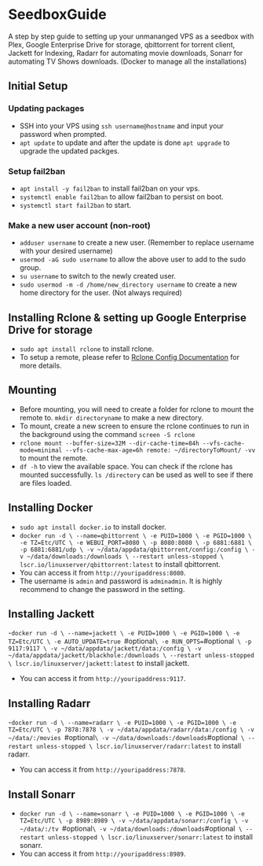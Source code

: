 # SeedboxGuide
A step by step guide to setting up your unmananged VPS as a seedbox with Plex, Google Enterprise Drive for storage, qbittorrent for torrent client, Jackett for Indexing, Radarr for automating movie downloads, Sonarr for automating TV Shows downloads. (Docker to manage all the installations)

## Initial Setup

### Updating packages
- SSH into your VPS using `ssh username@hostname` and input your password when prompted.
- `apt update` to update and after the update is done `apt upgrade` to upgrade the updated packges.

### Setup fail2ban
- `apt install -y fail2ban` to install fail2ban on your vps.
- `systemctl enable fail2ban` to allow fail2ban to persist on boot.
- `systemctl start fail2ban` to start.

### Make a new user account (non-root)
- `adduser username` to create a new user. (Remember to replace username with your desired username)
- `usermod -aG sudo username` to allow the above user to add to the sudo group.
- `su username` to switch to the newly created user.
- `sudo usermod -m -d /home/new_directory username` to create a new home directory for the user. (Not always required)
  
## Installing Rclone & setting up Google Enterprise Drive for storage
- `sudo apt install rclone` to install rclone.
- To setup a remote, please refer to [Rclone Config Documentation](https://rclone.org/commands/rclone_config/) for more details.

## Mounting 
- Before mounting, you will need to create a folder for rclone to mount the remote to. `mkdir directoryname` to make a new directory. 
- To mount, create a new screen to ensure the rclone continues to run in the background using the command `screen -S rclone`
- `rclone mount --buffer-size=32M --dir-cache-time=84h --vfs-cache-mode=minimal --vfs-cache-max-age=6h remote: ~/directoryToMount/ -vv` to mount the remote.
- `df -h` to view the available space. You can check if the rclone has mounted successfully. `ls /directory` can be used as well to see if there are files loaded.

## Installing Docker
- `sudo apt install docker.io` to install docker.
- `docker run -d \
  --name=qbittorrent \
  -e PUID=1000 \
  -e PGID=1000 \
  -e TZ=Etc/UTC \
  -e WEBUI_PORT=8080 \
  -p 8080:8080 \
  -p 6881:6881 \
  -p 6881:6881/udp \
  -v ~/data/appdata/qbittorrent/config:/config \
  -v ~/data/downloads:/downloads \
  --restart unless-stopped \
  lscr.io/linuxserver/qbittorrent:latest` to install qbittorrent.
- You can access it from `http://youripaddress:8080`.
- The username is `admin` and password is `adminadmin`. It is highly recommend to change the password in the setting.

## Installing Jackett
-`docker run -d \
  --name=jackett \
  -e PUID=1000 \
  -e PGID=1000 \
  -e TZ=Etc/UTC \
  -e AUTO_UPDATE=true `#optional` \
  -e RUN_OPTS= `#optional` \
  -p 9117:9117 \
  -v ~/data/appdata/jackett/data:/config \
  -v ~/data/appdata/jackett/blackhole:/downloads \
  --restart unless-stopped \
  lscr.io/linuxserver/jackett:latest` to install jackett.
- You can access it from `http://youripaddress:9117`.

## Installing Radarr
-`docker run -d \
  --name=radarr \
  -e PUID=1000 \
  -e PGID=1000 \
  -e TZ=Etc/UTC \
  -p 7878:7878 \
  -v ~/data/appdata/radarr/data:/config \
  -v ~/data/:/movies `#optional` \
  -v ~/data/downloads:/downloads `#optional` \
  --restart unless-stopped \
  lscr.io/linuxserver/radarr:latest` to install radarr.
- You can access it from `http://youripaddress:7878`.

## Install Sonarr
- `docker run -d \
  --name=sonarr \
  -e PUID=1000 \
  -e PGID=1000 \
  -e TZ=Etc/UTC \
  -p 8989:8989 \
  -v ~/data/appdata/sonarr:/config \
  -v ~/data/:/tv `#optional` \
  -v ~/data/downloads:/downloads `#optional` \
  --restart unless-stopped \
  lscr.io/linuxserver/sonarr:latest` to install sonarr.
- You can access it from `http://youripaddress:8989`.
